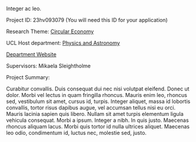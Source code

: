 Integer ac leo.

Project ID: 23hv093079
(You will need this ID for your application)

Research Theme: [Circular Economy](/themes/circular-economy)

UCL Host department: [Physics and Astronomy](/departments/physics-and-astronomy)

[Department Website](https://www.example.com/dept2)

Supervisors: Mikaela Sleightholme

Project Summary:

Curabitur convallis. Duis consequat dui nec nisi volutpat eleifend. Donec ut dolor. Morbi vel lectus in quam fringilla rhoncus. Mauris enim leo, rhoncus sed, vestibulum sit amet, cursus id, turpis. Integer aliquet, massa id lobortis convallis, tortor risus dapibus augue, vel accumsan tellus nisi eu orci. Mauris lacinia sapien quis libero. Nullam sit amet turpis elementum ligula vehicula consequat. Morbi a ipsum. Integer a nibh. In quis justo. Maecenas rhoncus aliquam lacus. Morbi quis tortor id nulla ultrices aliquet. Maecenas leo odio, condimentum id, luctus nec, molestie sed, justo.
